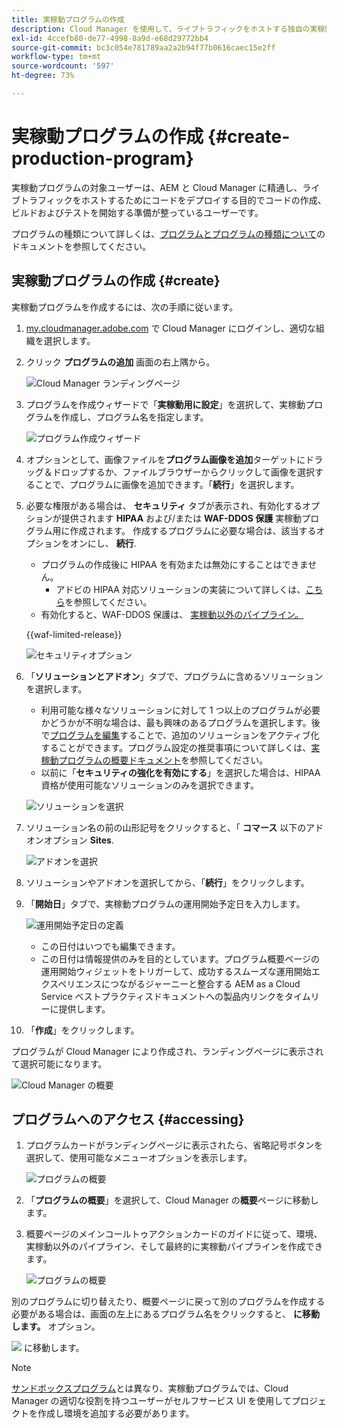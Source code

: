 ```yaml
---
title: 実稼動プログラムの作成
description: Cloud Manager を使用して、ライブトラフィックをホストする独自の実稼動プログラムを作成する方法について説明します。
exl-id: 4ccefb80-de77-4998-8a9d-e68d29772bb4
source-git-commit: bc3c054e781789aa2a2b94f77b0616caec15e2ff
workflow-type: tm+mt
source-wordcount: '597'
ht-degree: 73%

---
```



# 実稼動プログラムの作成 {#create-production-program}

実稼動プログラムの対象ユーザーは、AEM と Cloud Manager に精通し、ライブトラフィックをホストするためにコードをデプロイする目的でコードの作成、ビルドおよびテストを開始する準備が整っているユーザーです。

プログラムの種類について詳しくは、[プログラムとプログラムの種類について](program-types.md)のドキュメントを参照してください。

## 実稼動プログラムの作成 {#create}

実稼動プログラムを作成するには、次の手順に従います。

1. [my.cloudmanager.adobe.com](https://my.cloudmanager.adobe.com/) で Cloud Manager にログインし、適切な組織を選択します。

1. クリック **プログラムの追加** 画面の右上隅から。

   ![Cloud Manager ランディングページ](assets/log-in.png)

1. プログラムを作成ウィザードで「**実稼動用に設定**」を選択して、実稼動プログラムを作成し、プログラム名を指定します。

   ![プログラム作成ウィザード](assets/create-production-program.png)

1. オプションとして、画像ファイルを&#x200B;**プログラム画像を追加**&#x200B;ターゲットにドラッグ＆ドロップするか、ファイルブラウザーからクリックして画像を選択することで、プログラムに画像を追加できます。「**続行**」を選択します。

1. 必要な権限がある場合は、 **セキュリティ** タブが表示され、有効化するオプションが提供されます **HIPAA** および/または **WAF-DDOS 保護** 実稼動プログラム用に作成されます。 作成するプログラムに必要な場合は、該当するオプションをオンにし、 **続行**.

   * プログラムの作成後に HIPAA を有効または無効にすることはできません。
      * アドビの HIPAA 対応ソリューションの実装について詳しくは、[こちら](https://www.adobe.com/go/hipaa-ready)を参照してください。
   * 有効化すると、WAF-DDOS 保護は、 [実稼動以外のパイプライン。](/help/implementing/cloud-manager/configuring-pipelines/configuring-non-production-pipelines.md)

   {{waf-limited-release}}

   ![セキュリティオプション](assets/create-production-program-security.png)

1. 「**ソリューションとアドオン**」タブで、プログラムに含めるソリューションを選択します。

   * 利用可能な様々なソリューションに対して 1 つ以上のプログラムが必要かどうかが不明な場合は、最も興味のあるプログラムを選択します。後で[プログラムを編集](/help/implementing/cloud-manager/getting-access-to-aem-in-cloud/editing-programs.md)することで、追加のソリューションをアクティブ化することができます。プログラム設定の推奨事項について詳しくは、[実稼動プログラムの概要ドキュメント](/help/implementing/cloud-manager/getting-access-to-aem-in-cloud/introduction-production-programs.md)を参照してください。
   * 以前に「**セキュリティの強化を有効にする**」を選択した場合は、HIPAA 資格が使用可能なソリューションのみを選択できます。

   ![ソリューションを選択](assets/setup-prod-select.png)

1. ソリューション名の前の山形記号をクリックすると、「 **コマース** 以下のアドオンオプション **Sites**.

   ![アドオンを選択](assets/setup-prod-commerce.png)

1. ソリューションやアドオンを選択してから、「**続行**」をクリックします。

1. 「**開始日**」タブで、実稼動プログラムの運用開始予定日を入力します。

   ![運用開始予定日の定義](assets/setup-go-live.png)

   * この日付はいつでも編集できます。
   * この日付は情報提供のみを目的としています。プログラム概要ページの運用開始ウィジェットをトリガーして、成功するスムーズな運用開始エクスペリエンスにつながるジャーニーと整合する AEM as a Cloud Service ベストプラクティスドキュメントへの製品内リンクをタイムリーに提供します。

1. 「**作成**」をクリックします。

プログラムが Cloud Manager により作成され、ランディングページに表示されて選択可能になります。

![Cloud Manager の概要](assets/navigate-cm.png)

## プログラムへのアクセス {#accessing}

1. プログラムカードがランディングページに表示されたら、省略記号ボタンを選択して、使用可能なメニューオプションを表示します。

   ![プログラムの概要](assets/program-overview.png)

1. 「**プログラムの概要**」を選択して、Cloud Manager の&#x200B;**概要**&#x200B;ページに移動します。

1. 概要ページのメインコールトゥアクションカードのガイドに従って、環境、実稼動以外のパイプライン、そして最終的に実稼動パイプラインを作成できます。

   ![プログラムの概要](assets/set-up-prod5.png)

別のプログラムに切り替えたり、概要ページに戻って別のプログラムを作成する必要がある場合は、画面の左上にあるプログラム名をクリックすると、 **に移動します。** オプション。

![](assets/create-program-a1.png) に移動します。

>[!NOTE]
>
>[サンドボックスプログラム](introduction-sandbox-programs.md#auto-creation)とは異なり、実稼動プログラムでは、Cloud Manager の適切な役割を持つユーザーがセルフサービス UI を使用してプロジェクトを作成し環境を追加する必要があります。
